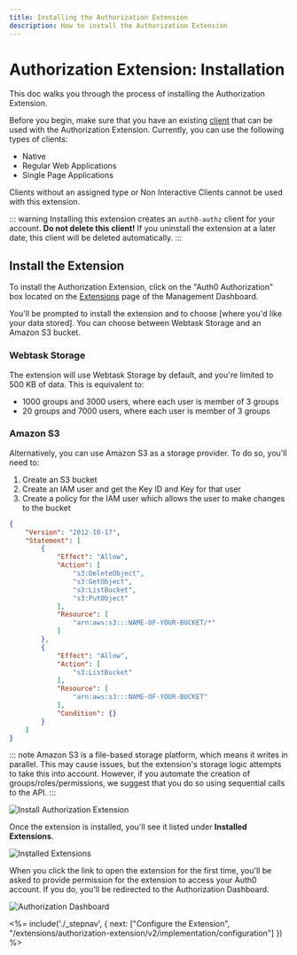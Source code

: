 ```yaml
---
title: Installing the Authorization Extension
description: How to install the Authorization Extension
---
```


# Authorization Extension: Installation

This doc walks you through the process of installing the Authorization Extension.

Before you begin, make sure that you have an existing [client](/client) that can be used with the Authorization Extension. Currently, you can use the following types of clients:

* Native
* Regular Web Applications
* Single Page Applications

Clients without an assigned type or Non Interactive Clients cannot be used with this extension.

::: warning
Installing this extension creates an `auth0-authz` client for your account. **Do not delete this client!** If you uninstall the extension at a later date, this client will be deleted automatically.
:::

## Install the Extension

To install the Authorization Extension, click on the "Auth0 Authorization" box located on the [Extensions](${manage_url}/#/extensions) page of the Management Dashboard. 

You'll be prompted to install the extension and to choose [where you'd like your data stored]. You can choose between Webtask Storage and an Amazon S3 bucket.

### Webtask Storage

The extension will use Webtask Storage by default, and you're limited to 500 KB of data. This is equivalent to:

 - 1000 groups and 3000 users, where each user is member of 3 groups
 - 20 groups and 7000 users, where each user is member of 3 groups

### Amazon S3

Alternatively, you can use Amazon S3 as a storage provider. To do so, you'll need to:

 1. Create an S3 bucket
 2. Create an IAM user and get the Key ID and Key for that user
 3. Create a policy for the IAM user which allows the user to make changes to the bucket

```json
{
    "Version": "2012-10-17",
    "Statement": [
        {
            "Effect": "Allow",
            "Action": [
                "s3:DeleteObject",
                "s3:GetObject",
                "s3:ListBucket",
                "s3:PutObject"
            ],
            "Resource": [
                "arn:aws:s3:::NAME-OF-YOUR-BUCKET/*"
            ]
        },
        {
            "Effect": "Allow",
            "Action": [
                "s3:ListBucket"
            ],
            "Resource": [
                "arn:aws:s3:::NAME-OF-YOUR-BUCKET"
            ],
            "Condition": {}
        }
    ]
}
```

::: note
Amazon S3 is a file-based storage platform, which means it writes in parallel. This may cause issues, but the extension's storage logic attempts to take this into account. However, if you automate the creation of groups/roles/permissions, we suggest that you do so using sequential calls to the API.
:::

![Install Authorization Extension](/media/articles/extensions/authorization/app-install-v2.png)

Once the extension is installed, you'll see it listed under **Installed Extensions**.

![Installed Extensions](/media/articles/extensions/authorization/installed-extensions-v2.png)

When you click the link to open the extension for the first time, you'll be asked to provide permission for the extension to access your Auth0 account. If you do, you'll be redirected to the Authorization Dashboard.

![Authorization Dashboard](/media/articles/extensions/authorization/auth-dashboard-v2.png)

<%= include('./_stepnav', {
 next: ["Configure the Extension", "/extensions/authorization-extension/v2/implementation/configuration"]
}) %>